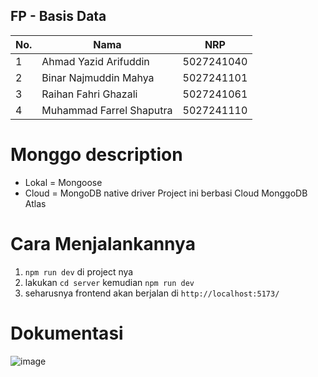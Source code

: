 ## FP - Basis Data

| No. | Nama                     | NRP        |
| --- | ------------------------ | ---------- |
| 1   | Ahmad Yazid Arifuddin    | 5027241040 |
| 2   | Binar Najmuddin Mahya    | 5027241101 |
| 3   | Raihan Fahri Ghazali     | 5027241061 |
| 4   | Muhammad Farrel Shaputra | 5027241110 |

# Monggo description

- Lokal = Mongoose
- Cloud = MongoDB native driver
Project ini berbasi Cloud MonggoDB Atlas

# Cara Menjalankannya
1. `npm run dev` di project nya
2. lakukan `cd server` kemudian `npm run dev`
3. seharusnya frontend akan berjalan di `http://localhost:5173/`

# Dokumentasi
![image](https://github.com/user-attachments/assets/9cc026fe-d090-475d-a764-57b0c555d05d)

